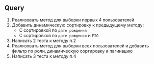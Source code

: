 ## Query
1) Реализовать метод для выборки первых 4 пользователей
2) Добавить динамическую сортировку к предыдущему методу:
   - С сортировкой по `дате рождения`
   - С сортировкой по `дате рождения` и `FIO`
3) Написать 2 теста к методу п.2
4) Реализовать метод для выборки всех пользователей и добавить фильтр по роли, динамическую сортировку и пагинацию
5) Написать 3 теста к методу п.4